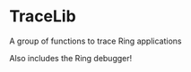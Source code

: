 TraceLib
========

A group of functions to trace Ring applications

Also includes the Ring debugger!